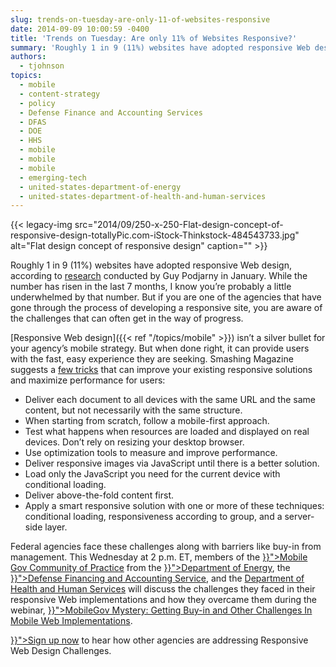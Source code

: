 ```yaml
---
slug: trends-on-tuesday-are-only-11-of-websites-responsive
date: 2014-09-09 10:00:59 -0400
title: 'Trends on Tuesday: Are only 11% of Websites Responsive?'
summary: 'Roughly 1 in 9 (11%) websites have adopted responsive Web design, according to research conducted by Guy Podjarny in January. While the number has risen in the last 7 months, I know you’re probably a little underwhelmed by that number. But if you are one of the agencies that have gone through the process of'
authors:
  - tjohnson
topics:
  - mobile
  - content-strategy
  - policy
  - Defense Finance and Accounting Services
  - DFAS
  - DOE
  - HHS
  - mobile
  - mobile
  - mobile
  - emerging-tech
  - united-states-department-of-energy
  - united-states-department-of-health-and-human-services
---
```


{{< legacy-img src="2014/09/250-x-250-Flat-design-concept-of-responsive-design-totallyPic.com-iStock-Thinkstock-484543733.jpg" alt="Flat design concept of responsive design" caption="" >}}

Roughly 1 in 9 (11%) websites have adopted responsive Web design, according to <a title="research" href="http://www.guypo.com/mobile/rwd-ratio-in-top-100000-websites-refined/" target="_blank">research</a> conducted by Guy Podjarny in January. While the number has risen in the last 7 months, I know you’re probably a little underwhelmed by that number. But if you are one of the agencies that have gone through the process of developing a responsive site, you are aware of the challenges that can often get in the way of progress.

[Responsive Web design]({{< ref "/topics/mobile" >}}) isn’t a silver bullet for your agency’s mobile strategy. But when done right, it can provide users with the fast, easy experience they are seeking. Smashing Magazine suggests a <a title="few tricks" href="http://www.smashingmagazine.com/2014/07/22/responsive-web-design-should-not-be-your-only-mobile-strategy/" target="_blank">few tricks</a> that can improve your existing responsive solutions and maximize performance for users:

  * Deliver each document to all devices with the same URL and the same content, but not necessarily with the same structure.
  * When starting from scratch, follow a mobile-first approach.
  * Test what happens when resources are loaded and displayed on real devices. Don’t rely on resizing your desktop browser.
  * Use optimization tools to measure and improve performance.
  * Deliver responsive images via JavaScript until there is a better solution.
  * Load only the JavaScript you need for the current device with conditional loading.
  * Deliver above-the-fold content first.
  * Apply a smart responsive solution with one or more of these techniques: conditional loading, responsiveness according to group, and a server-side layer.

<p class="tribe-events-single-event-title summary">
  Federal agencies face these challenges along with barriers like buy-in from management. This Wednesday at 2 p.m. ET, members of the <a title="Mobile" href="{{< ref "/communities" >}}">Mobile Gov Community of Practice</a> from the <a href="{{< ref "2014-01-09-energy-gov-goes-responsive.md" >}}">Department of Energy</a>, the <a href="{{< ref "2014-05-15-defense-finance-and-accounting-service-goes-responsive.md" >}}">Defense Financing and Accounting Service</a>, and the <a href="http://www.hhs.gov/">Department of Health and Human Services</a> will discuss the challenges they faced in their responsive Web implementations and how they overcame them during the webinar, <a href="{{< tmp "events/mobilegov-mystery-getting-buy-in-and-other-challenges-in-mobile-web-implementations.md" >}}">MobileGov Mystery: Getting Buy-in and Other Challenges In Mobile Web Implementations</a>.
</p>

<p class="tribe-events-single-event-title summary">
  <a href="{{< tmp "events/mobilegov-mystery-getting-buy-in-and-other-challenges-in-mobile-web-implementations.md" >}}">Sign up now</a> to hear how other agencies are addressing Responsive Web Design Challenges.
</p>
